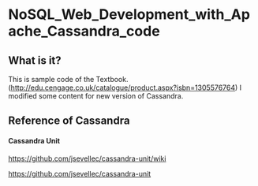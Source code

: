 # NoSQL_Web_Development_with_Apache_Cassandra_code

What is it?
-----------

This is sample code of the Textbook.(http://edu.cengage.co.uk/catalogue/product.aspx?isbn=1305576764) 
I modified some content for new version of Cassandra.


Reference of Cassandra
----------------------
#### Cassandra Unit
https://github.com/jsevellec/cassandra-unit/wiki

https://github.com/jsevellec/cassandra-unit
